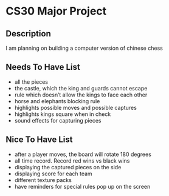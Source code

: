 # CS30 Major Project

## Description
I am planning on building a computer version of chinese chess

## Needs To Have List
- all the pieces
- the castle, which the king and guards cannot escape
- rule which doesn’t allow the kings to face each other
- horse and elephants blocking rule
- highlights possible moves and possible captures
- highlights kings square when in check
- sound effects for capturing pieces


## Nice To Have List
- after a player moves, the board will rotate 180 degrees
- all time record. Record red wins vs black wins
- displaying the captured pieces on the side
- displaying score for each team
- different texture packs
- have reminders for special rules pop up on the screen

